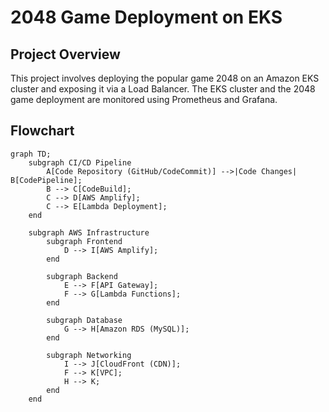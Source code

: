 # 2048 Game Deployment on EKS

## Project Overview

This project involves deploying the popular game 2048 on an Amazon EKS cluster and exposing it via a Load Balancer. The EKS cluster and the 2048 game deployment are monitored using Prometheus and Grafana.

## Flowchart




```mermaid
graph TD;
    subgraph CI/CD Pipeline
        A[Code Repository (GitHub/CodeCommit)] -->|Code Changes| B[CodePipeline];
        B --> C[CodeBuild];
        C --> D[AWS Amplify];
        C --> E[Lambda Deployment];
    end

    subgraph AWS Infrastructure
        subgraph Frontend
            D --> I[AWS Amplify];
        end

        subgraph Backend
            E --> F[API Gateway];
            F --> G[Lambda Functions];
        end

        subgraph Database
            G --> H[Amazon RDS (MySQL)];
        end

        subgraph Networking
            I --> J[CloudFront (CDN)];
            F --> K[VPC];
            H --> K;
        end
    end
